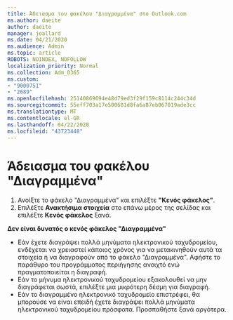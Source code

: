 ```yaml
---
title: Άδειασμα του φακέλου "Διαγραμμένα" στο Outlook.com
ms.author: daeite
author: daeite
manager: joallard
ms.date: 04/21/2020
ms.audience: Admin
ms.topic: article
ROBOTS: NOINDEX, NOFOLLOW
localization_priority: Normal
ms.collection: Adm_O365
ms.custom:
- "9000751"
- "2689"
ms.openlocfilehash: 25140869694e48d79ed3f29f159c8114c244c34d
ms.sourcegitcommit: 55eff703a17e500681d8fa6a87eb067019ade3cc
ms.translationtype: MT
ms.contentlocale: el-GR
ms.lasthandoff: 04/22/2020
ms.locfileid: "43723448"
---
```

# <a name="empty-the-deleted-items-folder"></a>Άδειασμα του φακέλου "Διαγραμμένα"

1. Ανοίξτε το φάκελο "Διαγραμμένα" και επιλέξτε **"Κενός φάκελος"**.
2. Επιλέξτε **Ανακτήσιμα στοιχεία** στο επάνω μέρος της σελίδας και επιλέξτε **Κενός φάκελος** ξανά.

**Δεν είναι δυνατός ο κενός φάκελος "Διαγραμμένα"**

- Εάν έχετε διαγράψει πολλά μηνύματα ηλεκτρονικού ταχυδρομείου, ενδέχεται να χρειαστεί κάποιος χρόνος για να μετακινηθούν αυτά τα στοιχεία ή να διαγραφούν από το φάκελο "Διαγραμμένα". Αφήστε το παράθυρο του προγράμματος περιήγησης ανοιχτό ενώ πραγματοποιείται η διαγραφή.
- Εάν το μήνυμα ηλεκτρονικού ταχυδρομείου εξακολουθεί να μην διαγράφεται σωστά, επιλέξτε μια μικρότερη δέσμη για διαγραφή.
- Εάν το διαγραμμένο ηλεκτρονικό ταχυδρομείο επιστρέφει, θα μπορούσε να είναι επειδή έχετε διαγράψει πολλά μηνύματα ηλεκτρονικού ταχυδρομείου πρόσφατα. Προσπαθήστε ξανά αργότερα.